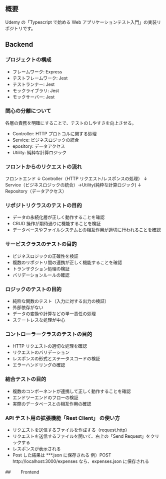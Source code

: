 ## 概要

Udemy の「Typescript で始める Web アプリケーションテスト入門」の実装リポジトリです。

## Backend

### プロジェクトの構成

- フレームワーク: Express
- テストフレームワーク: Jest
- テストランナー: Jest
- モックライブラリ: Jest
- モックサーバー: Jest

### 関心の分離について

各層の責務を明確にすることで、テストのしやすさを向上させる。

- Controller: HTTP プロトコルに関する処理
- Service: ビジネスロジックの統合
- epository: データアクセス
- Utility: 純粋な計算ロジック

### フロントからのリクエストの流れ

フロントエンド
↓
Controller（HTTP リクエスト/レスポンスの処理）
↓
Service（ビジネスロジックの統合）→Utility(純粋な計算ロジック)
↓
Repository（データアクセス）

### リポジトリクラスのテストの目的

- データの永続化層が正しく動作することを確認
- CRUD 操作が期待通りに機能することを検証
- データベースやファイルシステムとの相互作用が適切に行われることを確認

### サービスクラスのテストの目的

- ビジネスロジックの正確性を検証
- 複数のリポジトリ間の連携が正しく機能することを確認
- トランザクション処理の検証
- バリデーションルールの確認

### ロジックのテストの目的

- 純粋な関数のテスト（入力に対する出力の検証）
- 外部依存がない
- データの変換や計算などの単一責任の処理
- ステートレスな処理が中心

### コントローラークラスのテストの目的

- HTTP リクエストの適切な処理を確認
- リクエストのバリデーション
- レスポンスの形式とステータスコードの検証
- エラーハンドリングの確認

### 結合テストの目的

- 複数のコンポーネントが連携して正しく動作することを確認
- エンドツーエンドのフローの検証
- 実際のデータベースとの相互作用の確認

### API テスト用の拡張機能「Rest Client」 の使い方

- リクエストを送信するファイルを作成する（request.http）
- リクエストを送信するファイルを開いて、右上の「Send Request」をクリックする
- レスポンスが表示される
- Post した結果は \*\*\*.json に保存される
  例）POST http://localhost:3000/expenses なら、expenses.json に保存される

##　　 Frontend
